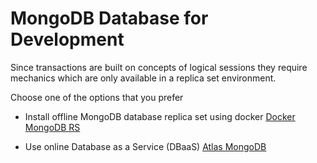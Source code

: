 # MongoDB Database for Development

Since transactions are built on concepts of logical sessions they require mechanics which are only available in a replica set environment.

Choose one of the options that you prefer

- Install offline MongoDB database replica set using docker
[Docker MongoDB RS](https://github.com/point-hub/docker-mongodb-rs)

- Use online Database as a Service (DBaaS) [Atlas MongoDB](https://www.mongodb.com/atlas/database)
